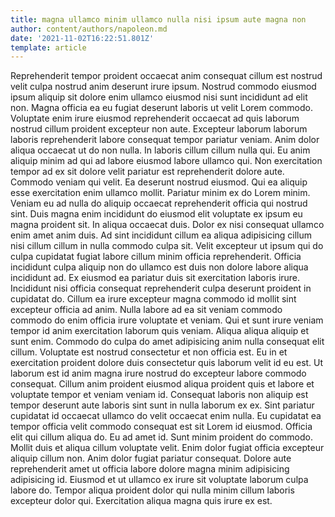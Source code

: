 ```yaml
---
title: magna ullamco minim ullamco nulla nisi ipsum aute magna non
author: content/authors/napoleon.md
date: '2021-11-02T16:22:51.801Z'
template: article
---
```


Reprehenderit tempor proident occaecat anim consequat cillum est nostrud velit culpa nostrud anim deserunt irure ipsum. Nostrud commodo eiusmod ipsum aliquip sit dolore enim ullamco eiusmod nisi sunt incididunt ad elit non. Magna officia ea eu fugiat deserunt laboris ut velit Lorem commodo. Voluptate enim irure eiusmod reprehenderit occaecat ad quis laborum nostrud cillum proident excepteur non aute. Excepteur laborum laborum laboris reprehenderit labore consequat tempor pariatur veniam. Anim dolor aliqua occaecat ut do non nulla.
In laboris cillum cillum nulla qui. Eu anim aliquip minim ad qui ad labore eiusmod labore ullamco qui. Non exercitation tempor ad ex sit dolore velit pariatur est reprehenderit dolore aute. Commodo veniam qui velit. Ea deserunt nostrud eiusmod. Qui ea aliquip esse exercitation enim ullamco mollit. Pariatur minim ex do Lorem minim. Veniam eu ad nulla do aliquip occaecat reprehenderit officia qui nostrud sint.
Duis magna enim incididunt do eiusmod elit voluptate ex ipsum eu magna proident sit. In aliqua occaecat duis. Dolor ex nisi consequat ullamco enim amet anim duis. Ad sint incididunt cillum ea aliqua adipisicing cillum nisi cillum cillum in nulla commodo culpa sit. Velit excepteur ut ipsum qui do culpa cupidatat fugiat labore cillum minim officia reprehenderit. Officia incididunt culpa aliquip non do ullamco est duis non dolore labore aliqua incididunt ad. Ex eiusmod ea pariatur duis sit exercitation laboris irure.
Incididunt nisi officia consequat reprehenderit culpa deserunt proident in cupidatat do. Cillum ea irure excepteur magna commodo id mollit sint excepteur officia ad anim. Nulla labore ad ea sit veniam commodo commodo do enim officia irure voluptate et veniam. Qui et sunt irure veniam tempor id anim exercitation laborum quis veniam.
Aliqua aliqua aliquip et sunt enim. Commodo do culpa do amet adipisicing anim nulla consequat elit cillum. Voluptate est nostrud consectetur et non officia est. Eu in et exercitation proident dolore duis consectetur quis laborum velit id eu est. Ut laborum est id anim magna irure nostrud do excepteur labore commodo consequat. Cillum anim proident eiusmod aliqua proident quis et labore et voluptate tempor et veniam veniam id. Consequat laboris non aliquip est tempor deserunt aute laboris sint sunt in nulla laborum ex ex. Sint pariatur cupidatat id occaecat ullamco do velit occaecat enim nulla.
Eu cupidatat ea tempor officia velit commodo consequat est sit Lorem id eiusmod. Officia elit qui cillum aliqua do. Eu ad amet id. Sunt minim proident do commodo. Mollit duis et aliqua cillum voluptate velit.
Enim dolor fugiat officia excepteur aliquip cillum non. Anim dolor fugiat pariatur consequat. Dolore aute reprehenderit amet ut officia labore dolore magna minim adipisicing adipisicing id. Eiusmod et ut ullamco ex irure sit voluptate laborum culpa labore do. Tempor aliqua proident dolor qui nulla minim cillum laboris excepteur dolor qui. Exercitation aliqua magna quis irure ex est.
